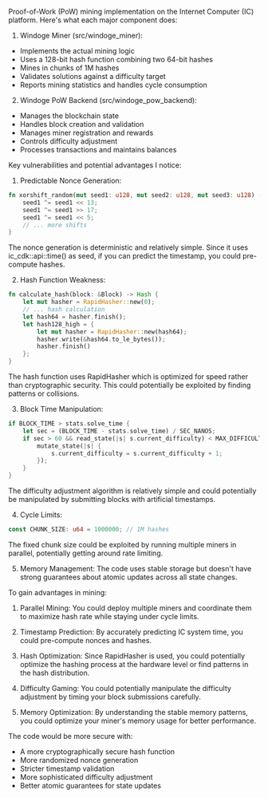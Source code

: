 Proof-of-Work (PoW) mining implementation on the Internet Computer (IC) platform. Here's what each major component does:

1. Windoge Miner (src/windoge_miner):
- Implements the actual mining logic
- Uses a 128-bit hash function combining two 64-bit hashes
- Mines in chunks of 1M hashes
- Validates solutions against a difficulty target
- Reports mining statistics and handles cycle consumption

2. Windoge PoW Backend (src/windoge_pow_backend):
- Manages the blockchain state
- Handles block creation and validation
- Manages miner registration and rewards
- Controls difficulty adjustment
- Processes transactions and maintains balances

Key vulnerabilities and potential advantages I notice:

1. Predictable Nonce Generation:
```rust
fn xorshift_random(mut seed1: u128, mut seed2: u128, mut seed3: u128) -> u128 {
    seed1 ^= seed1 << 13;
    seed1 ^= seed1 >> 17;
    seed1 ^= seed1 << 5;
    // ... more shifts
}
```
The nonce generation is deterministic and relatively simple. Since it uses ic_cdk::api::time() as seed, if you can predict the timestamp, you could pre-compute hashes.

2. Hash Function Weakness:
```rust
fn calculate_hash(block: &Block) -> Hash {
    let mut hasher = RapidHasher::new(0);
    // ... hash calculation
    let hash64 = hasher.finish();
    let hash128_high = {
        let mut hasher = RapidHasher::new(hash64);
        hasher.write(&hash64.to_le_bytes());
        hasher.finish()
    };
}
```
The hash function uses RapidHasher which is optimized for speed rather than cryptographic security. This could potentially be exploited by finding patterns or collisions.

3. Block Time Manipulation:
```rust
if BLOCK_TIME > stats.solve_time {
    let sec = (BLOCK_TIME - stats.solve_time) / SEC_NANOS;
    if sec > 60 && read_state(|s| s.current_difficulty) < MAX_DIFFICULTY {
        mutate_state(|s| {
            s.current_difficulty = s.current_difficulty + 1;
        });
    }
}
```
The difficulty adjustment algorithm is relatively simple and could potentially be manipulated by submitting blocks with artificial timestamps.

4. Cycle Limits:
```rust
const CHUNK_SIZE: u64 = 1000000; // 1M hashes
```
The fixed chunk size could be exploited by running multiple miners in parallel, potentially getting around rate limiting.

5. Memory Management:
The code uses stable storage but doesn't have strong guarantees about atomic updates across all state changes.

To gain advantages in mining:

1. Parallel Mining: You could deploy multiple miners and coordinate them to maximize hash rate while staying under cycle limits.

2. Timestamp Prediction: By accurately predicting IC system time, you could pre-compute nonces and hashes.

3. Hash Optimization: Since RapidHasher is used, you could potentially optimize the hashing process at the hardware level or find patterns in the hash distribution.

4. Difficulty Gaming: You could potentially manipulate the difficulty adjustment by timing your block submissions carefully.

5. Memory Optimization: By understanding the stable memory patterns, you could optimize your miner's memory usage for better performance.

The code would be more secure with:
- A more cryptographically secure hash function
- More randomized nonce generation
- Stricter timestamp validation
- More sophisticated difficulty adjustment
- Better atomic guarantees for state updates
